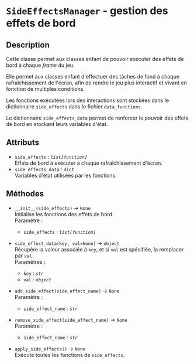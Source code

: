 # `SideEffectsManager` - gestion des effets de bord
## Description
Cette classe permet aux classes enfant de pouvoir exécuter des effets de bord à chaque *frame* du jeu.

Elle permet aux classes enfant d'effectuer des tâches de fond à chaque rafraîchissement de l'écran,
afin de rendre le jeu plus interactif et vivant en fonction de multiples conditions.

Les fonctions exécutées lors des interactions sont stockées dans le dictionnaire `side_effects` dans le fichier `data_functions`.

Le dictionnaire `side_effects_data` permet de renforcer le pouvoir des effets de bord en stockant leurs variables d'état.

## Attributs
- `side_effects` : *`list[function]`* \
  Effets de bord à exécuter à chaque rafraîchissement d'écran.
- `side_effects_data` : *`dict`* \
  Variables d'état utilisées par les fonctions.

## Méthodes
- `__init__(side_effects)` &rarr; `None` \
  Initialise les fonctions des effets de bord. \
  Paramètre : 
  * `side_effects` : *`list[function]`*

- `side_effect_data(key, val=None)` &rarr; `object` \
  Récupère la valeur associée à `key`, et si `val` est spécifiée, la remplacer par `val`. \
  Paramètres :
  * `key` : *`str`*
  * `val` : *`object`*

- `add_side_effect(side_effect_name)` &rarr; `None` \
  Paramètre : 
  * `side_effect_name` : *`str`*

- `remove_side_effect(side_effect_name)` &rarr; `None` \
  Paramètre : 
  * `side_effect_name` : *`str`*

- `apply_side_effects()` &rarr; `None` \
  Exécute toutes les fonctions de `side_effects`.
